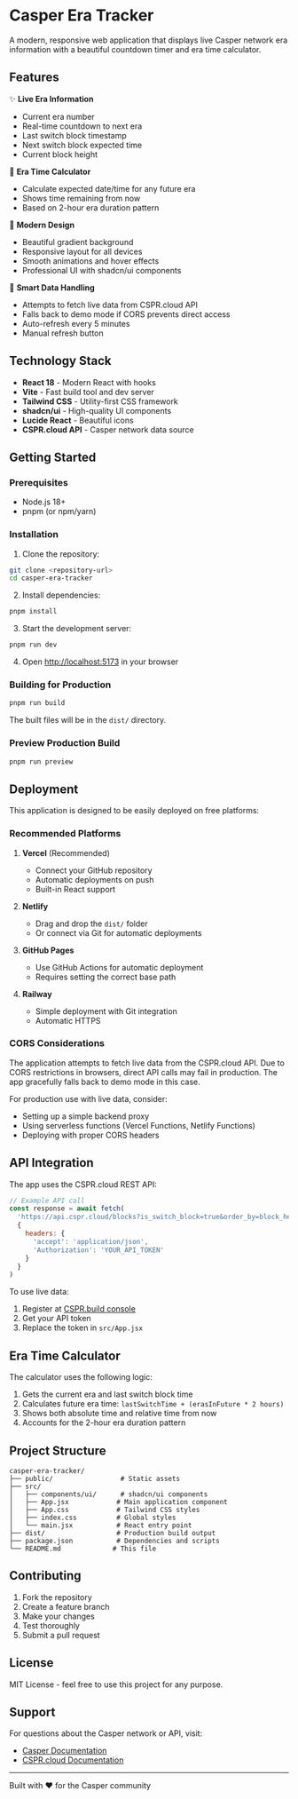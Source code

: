 # Casper Era Tracker

A modern, responsive web application that displays live Casper network era information with a beautiful countdown timer and era time calculator.

## Features

✨ **Live Era Information**
- Current era number
- Real-time countdown to next era
- Last switch block timestamp
- Next switch block expected time
- Current block height

🧮 **Era Time Calculator**
- Calculate expected date/time for any future era
- Shows time remaining from now
- Based on 2-hour era duration pattern

🎨 **Modern Design**
- Beautiful gradient background
- Responsive layout for all devices
- Smooth animations and hover effects
- Professional UI with shadcn/ui components

📡 **Smart Data Handling**
- Attempts to fetch live data from CSPR.cloud API
- Falls back to demo mode if CORS prevents direct access
- Auto-refresh every 5 minutes
- Manual refresh button

## Technology Stack

- **React 18** - Modern React with hooks
- **Vite** - Fast build tool and dev server
- **Tailwind CSS** - Utility-first CSS framework
- **shadcn/ui** - High-quality UI components
- **Lucide React** - Beautiful icons
- **CSPR.cloud API** - Casper network data source

## Getting Started

### Prerequisites

- Node.js 18+ 
- pnpm (or npm/yarn)

### Installation

1. Clone the repository:
```bash
git clone <repository-url>
cd casper-era-tracker
```

2. Install dependencies:
```bash
pnpm install
```

3. Start the development server:
```bash
pnpm run dev
```

4. Open [http://localhost:5173](http://localhost:5173) in your browser

### Building for Production

```bash
pnpm run build
```

The built files will be in the `dist/` directory.

### Preview Production Build

```bash
pnpm run preview
```

## Deployment

This application is designed to be easily deployed on free platforms:

### Recommended Platforms

1. **Vercel** (Recommended)
   - Connect your GitHub repository
   - Automatic deployments on push
   - Built-in React support

2. **Netlify**
   - Drag and drop the `dist/` folder
   - Or connect via Git for automatic deployments

3. **GitHub Pages**
   - Use GitHub Actions for automatic deployment
   - Requires setting the correct base path

4. **Railway**
   - Simple deployment with Git integration
   - Automatic HTTPS

### CORS Considerations

The application attempts to fetch live data from the CSPR.cloud API. Due to CORS restrictions in browsers, direct API calls may fail in production. The app gracefully falls back to demo mode in this case.

For production use with live data, consider:
- Setting up a simple backend proxy
- Using serverless functions (Vercel Functions, Netlify Functions)
- Deploying with proper CORS headers

## API Integration

The app uses the CSPR.cloud REST API:

```javascript
// Example API call
const response = await fetch(
  'https://api.cspr.cloud/blocks?is_switch_block=true&order_by=block_height&order_direction=desc&limit=1',
  {
    headers: {
      'accept': 'application/json',
      'Authorization': 'YOUR_API_TOKEN'
    }
  }
)
```

To use live data:
1. Register at [CSPR.build console](https://docs.cspr.cloud/documentation/getting-started)
2. Get your API token
3. Replace the token in `src/App.jsx`

## Era Time Calculator

The calculator uses the following logic:

1. Gets the current era and last switch block time
2. Calculates future era time: `lastSwitchTime + (erasInFuture * 2 hours)`
3. Shows both absolute time and relative time from now
4. Accounts for the 2-hour era duration pattern

## Project Structure

```
casper-era-tracker/
├── public/                 # Static assets
├── src/
│   ├── components/ui/      # shadcn/ui components
│   ├── App.jsx            # Main application component
│   ├── App.css            # Tailwind CSS styles
│   ├── index.css          # Global styles
│   └── main.jsx           # React entry point
├── dist/                  # Production build output
├── package.json           # Dependencies and scripts
└── README.md             # This file
```

## Contributing

1. Fork the repository
2. Create a feature branch
3. Make your changes
4. Test thoroughly
5. Submit a pull request

## License

MIT License - feel free to use this project for any purpose.

## Support

For questions about the Casper network or API, visit:
- [Casper Documentation](https://docs.casper.network/)
- [CSPR.cloud Documentation](https://docs.cspr.cloud/)

---

Built with ❤️ for the Casper community
